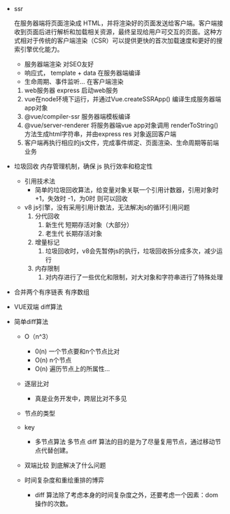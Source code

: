 - ssr

    在服务器端将页面渲染成 HTML，并将渲染好的页面发送给客户端。客户端接收到页面后进行解析和加载相关资源，最终呈现给用户可交互的页面。这种方式相对于传统的客户端渲染（CSR）可以提供更快的首次加载速度和更好的搜索引擎优化能力。

    - 服务器端渲染  对SEO友好
    - 响应式， template + data 在服务器端编译
    - 生命周期、事件监听...  在客户端渲染

    1. web服务器 express   启动web服务
    2. vue在node环境下运行，并通过Vue.createSSRApp() 编译生成服务器端 app对象
    3. @vue/compiler-ssr 服务器端模板编译
    4. @vue/server-renderer 将服务器端vue app对象调用 renderToString()方法生成html字符串，并由express res 对象返回客户端
    5. 客户端再执行相应的js文件，完成事件绑定、页面渲染、生命周期等前端业务

- 垃圾回收
    内存管理机制，确保 js 执行效率和稳定性

    - 引用技术法
        - 简单的垃圾回收算法，给变量对象关联一个引用计数器，引用对象时 +1，失效时 -1，为0时 则可以回收
    - v8 js引擎，没有采用引用计数法，无法解决js的循环引用问题
        1. 分代回收
           1. 新生代    短期存活对象（大部分）
           2. 老生代    长期存活对象
        2. 增量标记
           1. 垃圾回收时，v8会先暂停js的执行，垃圾回收拆分成多次，减少运行
        3. 内存限制
           1. 对内存进行了一些优化和限制，对大对象和字符串进行了特殊处理

- 合并两个有序链表 有序数组

- VUE双端 diff算法

- 简单diff算法
    - O（n^3）
        - 0(n)  一个节点要和n个节点比对
        - O(n)  n个节点
        - O(n)  遍历节点上的所属性...

    - 逐层比对
        - 真是业务开发中，跨层比对不多见
    - 节点的类型
    - key
        - 多节点算法 
            多节点 diff 算法的目的是为了尽量复用节点，通过移动节点代替创建。
    - 双端比较 到底解决了什么问题
    - 时间复杂度和重绘重排的博弈
        - diff 算法除了考虑本身的时间复杂度之外，还要考虑一个因素：dom 操作的次数。